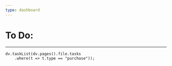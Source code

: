 ```yaml
---
type: dashboard
---
```

# To Do:
--- 
```dataviewjs
dv.taskList(dv.pages().file.tasks
	.where(t => t.type == "purchase"));	
```
